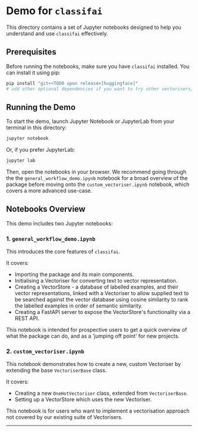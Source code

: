 # Demo for `classifai`

This directory contains a set of Jupyter notebooks designed to help you understand and use `classifai` effectively.

## Prerequisites

Before running the notebooks, make sure you have `classifai` installed. You can install it using pip:

```bash
pip install "git+<TODO upon release>[huggingface]" 
# add other optional dependencies if you want to try other vectorisers; e.g. [huggingface,gcp]
```

## Running the Demo

To start the demo, launch Jupyter Notebook or JupyterLab from your terminal in this directory:

```bash
jupyter notebook
```

Or, if you prefer JupyterLab:

```bash
jupyter lab
```

Then, open the notebooks in your browser. 
We recommend going through the the `general_workflow_demo.ipynb` notebook for a broad overview of the package before moving onto the `custom_vectoriser.ipynb` notebook, which covers a more advanced use-case.

## Notebooks Overview

This demo includes two Jupyter notebooks:

### 1. `general_workflow_demo.ipynb`

This introduces the core features of `classifai`.

It covers:
*   Importing the package and its main components.
*   Initialising a Vectoriser for converting text to vector representation.
*   Creating a VectorStore - a database of labelled examples, and their vector representations, linked with a Vectoriser to allow supplied text to be searched against the vector database using cosine similarity to rank the labelled examples in order of semantic similarity.
*   Creating a FastAPI server to expose the VectorStore's functionality via a REST API.

This notebook is intended for prospective users to get a quick overview of what the package can do, and as a 'jumping off point' for new projects.

### 2. `custom_vectoriser.ipynb`

This notebook demonstrates how to create a new, custom Vectoriser by extending the base `VectoriserBase` class.

It covers:
*   Creating a new `OneHotVectoriser` class, extended from `VectoriserBase`.
*   Setting up a VectorStore which uses the new Vectoriser.

This notebook is for users who want to implement a vectorisation approach not covered by our existing suite of Vectorisers.

---
